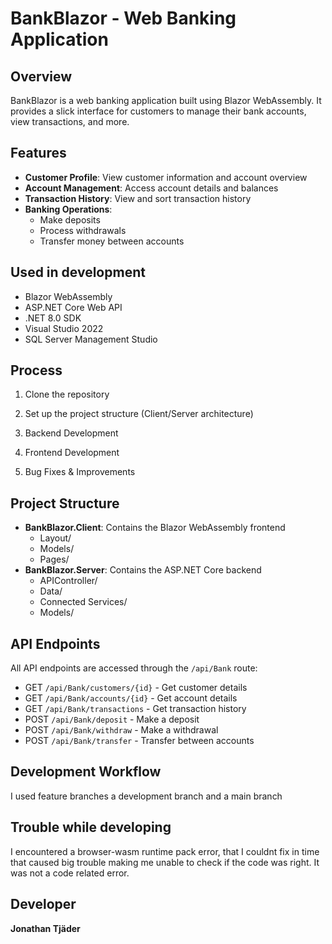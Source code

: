 # BankBlazor - Web Banking Application

## Overview
BankBlazor is a web banking application built using Blazor WebAssembly. It provides a slick interface for customers to manage their bank accounts, view transactions, and more.

## Features
- **Customer Profile**: View customer information and account overview
- **Account Management**: Access account details and balances
- **Transaction History**: View and sort transaction history
- **Banking Operations**: 
  - Make deposits
  - Process withdrawals
  - Transfer money between accounts

## Used in development
- Blazor WebAssembly
- ASP.NET Core Web API
- .NET 8.0 SDK
- Visual Studio 2022
- SQL Server Management Studio

## Process
1. Clone the repository

2. Set up the project structure (Client/Server architecture)

3. Backend Development

4. Frontend Development

5. Bug Fixes & Improvements

## Project Structure
- **BankBlazor.Client**: Contains the Blazor WebAssembly frontend
  - Layout/
  - Models/
  - Pages/
- **BankBlazor.Server**: Contains the ASP.NET Core backend
  - APIController/
  - Data/
  - Connected Services/
  - Models/

## API Endpoints
All API endpoints are accessed through the `/api/Bank` route:
- GET `/api/Bank/customers/{id}` - Get customer details
- GET `/api/Bank/accounts/{id}` - Get account details
- GET `/api/Bank/transactions` - Get transaction history
- POST `/api/Bank/deposit` - Make a deposit
- POST `/api/Bank/withdraw` - Make a withdrawal
- POST `/api/Bank/transfer` - Transfer between accounts

## Development Workflow
I used feature branches a development branch and a main branch
  

## Trouble while developing
I encountered a browser-wasm runtime pack error, that I couldnt fix in time that caused big trouble making me unable to check if the code was right. It was not a code related error.


## Developer
**Jonathan Tjäder**
